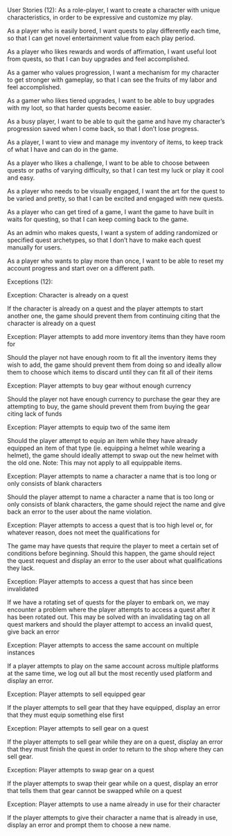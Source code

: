 User Stories (12):
As a role-player, I want to create a character with unique characteristics, in order to be expressive and customize my play.

As a player who is easily bored, I want quests to play differently each time, so that I can get novel entertainment value from each play period.

As a player who likes rewards and words of affirmation, I want useful loot from quests, so that I can buy upgrades and feel accomplished.

As a gamer who values progression, I want a mechanism for my character to get stronger with gameplay, so that I can see the fruits of my labor and feel accomplished.

As a gamer who likes tiered upgrades, I want to be able to buy upgrades with my loot, so that harder quests become easier. 

As a busy player, I want to be able to quit the game and have my character’s progression saved when I come back, so that I don’t lose progress.

As a player, I want to view and manage my inventory of items, to keep track of what I have and can do in the game.

As a player who likes a challenge, I want to be able to choose between quests or paths of varying difficulty, so that I can test my luck or play it cool and easy.

As a player who needs to be visually engaged, I want the art for the quest to be varied and pretty, so that I can be excited and engaged with new quests.

As a player who can get tired of a game, I want the game to have built in waits for questing, so that I can keep coming back to the game.

As an admin who makes quests, I want a system of adding randomized or specified quest archetypes, so that I don’t have to make each quest manually for users.

As a player who wants to play more than once, I want to be able to reset my account progress and start over on a different path.

Exceptions (12):

Exception: Character is already on a quest

If the character is already on a quest and the player attempts to start another one, the game should prevent them from continuing citing that the character is already on a quest

Exception: Player attempts to add more inventory items than they have room for

Should the player not have enough room to fit all the inventory items they wish to add, the game should prevent them from doing so and ideally allow them to choose which items to discard until they can fit all of their items

Exception: Player attempts to buy gear without enough currency

Should the player not have enough currency to purchase the gear they are attempting to buy, the game should prevent them from buying the gear citing lack of funds

Exception: Player attempts to equip two of the same item

Should the player attempt to equip an item while they have already equipped an item of that type (ie. equipping a helmet while wearing a helmet), the game should ideally attempt to swap out the new helmet with the old one. Note: This may not apply to all equippable items.

Exception: Player attempts to name a character a name that is too long or only consists of blank characters

Should the player attempt to name a character a name that is too long or only consists of blank characters, the game should reject the name and give back an error to the user about the name violation.

Exception: Player attempts to access a quest that is too high level or, for whatever reason, does not meet the qualifications for

The game may have quests that require the player to meet a certain set of conditions before beginning. Should this happen, the game should reject the quest request and display an error to the user about what qualifications they lack.

Exception: Player attempts to access a quest that has since been invalidated

If we have a rotating set of quests for the player to embark on, we may encounter a problem where the player attempts to access a quest after it has been rotated out. This may be solved with an invalidating tag on all quest markers and should the player attempt to access an invalid quest, give back an error

Exception: Player attempts to access the same account on multiple instances

If a player attempts to play on the same account across multiple platforms at the same time, we log out all but the most recently used platform and display an error.

Exception: Player attempts to sell equipped gear

If the player attempts to sell gear that they have equipped, display an error that they must equip something else first

Exception: Player attempts to sell gear on a quest

If the player attempts to sell gear while they are on a quest, display an error that they must finish the quest in order to return to the shop where they can sell gear.

Exception: Player attempts to swap gear on a quest

If the player attempts to swap their gear while on a quest, display an error that tells them that gear cannot be swapped while on a quest

Exception: Player attempts to use a name already in use for their character

If the player attempts to give their character a name that is already in use, display an error and prompt them to choose a new name.
